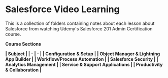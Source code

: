 # Salesforce Video Learning

This is a collection of folders containing notes about each lesson about Salesforce from watching Udemy's Salesforce 201 Admin Certification course. 

<b>Course Sections

| Subject |
| - | - |
| Configuration & Setup |<b>
| Object Manager & Lightning App Builder |<b>
| Workflow/Process Automation |<b>
| Salesforce Security |<b>
| Analytics Management |<b>
| Service & Support Applications |<b>
| Productivity & Collaboration |
